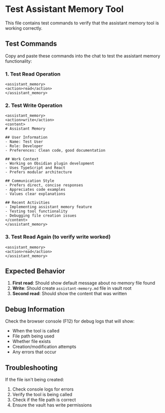 # Test Assistant Memory Tool

This file contains test commands to verify that the assistant memory tool is working correctly.

## Test Commands

Copy and paste these commands into the chat to test the assistant memory functionality:

### 1. Test Read Operation
```
<assistant_memory>
<action>read</action>
</assistant_memory>
```

### 2. Test Write Operation
```
<assistant_memory>
<action>write</action>
<content>
# Assistant Memory

## User Information
- Name: Test User
- Role: Developer
- Preferences: Clean code, good documentation

## Work Context
- Working on Obsidian plugin development
- Uses TypeScript and React
- Prefers modular architecture

## Communication Style
- Prefers direct, concise responses
- Appreciates code examples
- Values clear explanations

## Recent Activities
- Implementing assistant memory feature
- Testing tool functionality
- Debugging file creation issues
</content>
</assistant_memory>
```

### 3. Test Read Again (to verify write worked)
```
<assistant_memory>
<action>read</action>
</assistant_memory>
```

## Expected Behavior

1. **First read**: Should show default message about no memory file found
2. **Write**: Should create `assistant-memory.md` file in vault root
3. **Second read**: Should show the content that was written

## Debug Information

Check the browser console (F12) for debug logs that will show:
- When the tool is called
- File path being used
- Whether file exists
- Creation/modification attempts
- Any errors that occur

## Troubleshooting

If the file isn't being created:
1. Check console logs for errors
2. Verify the tool is being called
3. Check if the file path is correct
4. Ensure the vault has write permissions 